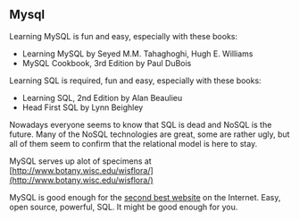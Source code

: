 ## Mysql

Learning MySQL is fun and easy, especially with these books:

* Learning MySQL by Seyed M.M. Tahaghoghi, Hugh E. Williams
* MySQL Cookbook, 3rd Edition by Paul DuBois

Learning SQL is required, fun and easy, especially with these books:

* Learning SQL, 2nd Edition by Alan Beaulieu
* Head First SQL by Lynn Beighley

Nowadays everyone seems to know that SQL is dead and NoSQL is the future.  Many of the NoSQL technologies are great, some are rather ugly, but all of them seem to confirm that the relational model is here to stay. 

MySQL serves up alot of specimens at [http://www.botany.wisc.edu/wisflora/](http://www.botany.wisc.edu/wisflora/)

MySQL is good enough for the [second best website](http://genome.ucsc.edu/) on the Internet.  Easy, open source, powerful, SQL.  It might be good enough for you. 
